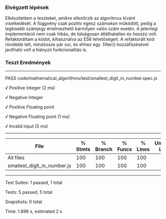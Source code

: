 ### Elvégzett lépések

Elkészítettem a teszteket, amikre ellenőrzik az algoritmus kívánt viselkedését. A függvény csak pozitív egész számokon működött, pedig a legkisebb számjegy értelmezhető bármilyen valós szám esetén. A jelenlegi implementáció nem csak hibás, de túlságosan átláthatatlan és hosszú volt. Refaktoráltam a kódot, kihasználva az ES6 lehetőségeit. A refaktorált kód rövidebb lett, mindössze pár sor, és ehhez egy .filter() hozzáfűzésével javítható volt a hiányzó funkcionalitás is.

### Teszt Eredmények

---

PASS code/mathematical_algorithms/test/smallest_digit_in_number.spec.js

√ Positive Integer (2 ms)

√ Negative Integer

√ Positive Floating point

√ Negative Floating point (1 ms)

√ Invalid input (5 ms)

---

| File                        | % Stmts | % Branch | % Funcs | % Lines | Uncovered Line #s |
| --------------------------- | ------- | -------- | ------- | ------- | ----------------- |
| All files                   | 100     | 100      | 100     | 100     |
| smallest_digit_in_number.js | 100     | 100      | 100     | 100     |

---

Test Suites: 1 passed, 1 total

Tests: 5 passed, 5 total

Snapshots: 0 total

Time: 1.896 s, estimated 2 s
